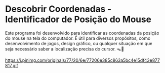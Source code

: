 # Descobrir Coordenadas - Identificador de Posição do Mouse

Este programa foi desenvolvido para identificar as coordenadas da posição do mouse na tela do computador. É útil para diversos propósitos, como desenvolvimento de jogos, design gráfico, ou qualquer situação em que seja necessário saber a localização precisa do cursor. 🪤🐀

https://i.pinimg.com/originals/77/20/6e/77206e385c863a5bc4e15df43e877817.gif
